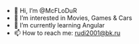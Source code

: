 - 👋 Hi, I’m @McFLoDuR
- 👀 I’m interested in Movies, Games & Cars
- 🌱 I’m currently learning Angular
- 📫 How to reach me: rudi2001@bk.ru

<!---
McFLoDuR/McFLoDuR is a ✨ special ✨ repository because its `README.md` (this file) appears on your GitHub profile.
You can click the Preview link to take a look at your changes.
--->
